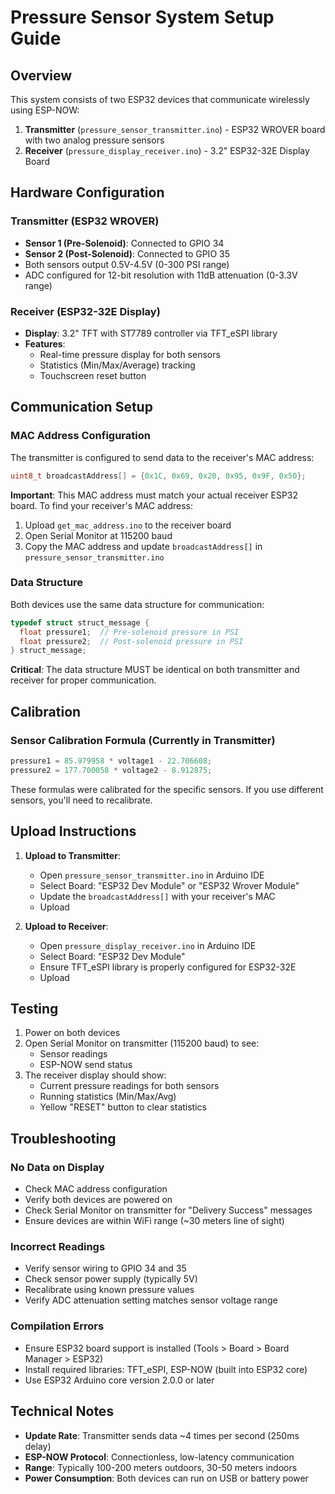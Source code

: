 # Pressure Sensor System Setup Guide

## Overview
This system consists of two ESP32 devices that communicate wirelessly using ESP-NOW:
1. **Transmitter** (`pressure_sensor_transmitter.ino`) - ESP32 WROVER board with two analog pressure sensors
2. **Receiver** (`pressure_display_receiver.ino`) - 3.2" ESP32-32E Display Board

## Hardware Configuration

### Transmitter (ESP32 WROVER)
- **Sensor 1 (Pre-Solenoid)**: Connected to GPIO 34
- **Sensor 2 (Post-Solenoid)**: Connected to GPIO 35
- Both sensors output 0.5V-4.5V (0-300 PSI range)
- ADC configured for 12-bit resolution with 11dB attenuation (0-3.3V range)

### Receiver (ESP32-32E Display)
- **Display**: 3.2" TFT with ST7789 controller via TFT_eSPI library
- **Features**:
  - Real-time pressure display for both sensors
  - Statistics (Min/Max/Average) tracking
  - Touchscreen reset button

## Communication Setup

### MAC Address Configuration
The transmitter is configured to send data to the receiver's MAC address:
```c++
uint8_t broadcastAddress[] = {0x1C, 0x69, 0x20, 0x95, 0x9F, 0x50};
```

**Important**: This MAC address must match your actual receiver ESP32 board. To find your receiver's MAC address:
1. Upload `get_mac_address.ino` to the receiver board
2. Open Serial Monitor at 115200 baud
3. Copy the MAC address and update `broadcastAddress[]` in `pressure_sensor_transmitter.ino`

### Data Structure
Both devices use the same data structure for communication:
```c++
typedef struct struct_message {
  float pressure1;  // Pre-solenoid pressure in PSI
  float pressure2;  // Post-solenoid pressure in PSI
} struct_message;
```

**Critical**: The data structure MUST be identical on both transmitter and receiver for proper communication.

## Calibration

### Sensor Calibration Formula (Currently in Transmitter)
```c++
pressure1 = 85.979958 * voltage1 - 22.706608;
pressure2 = 177.700058 * voltage2 - 8.912875;
```

These formulas were calibrated for the specific sensors. If you use different sensors, you'll need to recalibrate.

## Upload Instructions

1. **Upload to Transmitter**:
   - Open `pressure_sensor_transmitter.ino` in Arduino IDE
   - Select Board: "ESP32 Dev Module" or "ESP32 Wrover Module"
   - Update the `broadcastAddress[]` with your receiver's MAC
   - Upload

2. **Upload to Receiver**:
   - Open `pressure_display_receiver.ino` in Arduino IDE
   - Select Board: "ESP32 Dev Module"
   - Ensure TFT_eSPI library is properly configured for ESP32-32E
   - Upload

## Testing

1. Power on both devices
2. Open Serial Monitor on transmitter (115200 baud) to see:
   - Sensor readings
   - ESP-NOW send status
3. The receiver display should show:
   - Current pressure readings for both sensors
   - Running statistics (Min/Max/Avg)
   - Yellow "RESET" button to clear statistics

## Troubleshooting

### No Data on Display
- Check MAC address configuration
- Verify both devices are powered on
- Check Serial Monitor on transmitter for "Delivery Success" messages
- Ensure devices are within WiFi range (~30 meters line of sight)

### Incorrect Readings
- Verify sensor wiring to GPIO 34 and 35
- Check sensor power supply (typically 5V)
- Recalibrate using known pressure values
- Verify ADC attenuation setting matches sensor voltage range

### Compilation Errors
- Ensure ESP32 board support is installed (Tools > Board > Board Manager > ESP32)
- Install required libraries: TFT_eSPI, ESP-NOW (built into ESP32 core)
- Use ESP32 Arduino core version 2.0.0 or later

## Technical Notes

- **Update Rate**: Transmitter sends data ~4 times per second (250ms delay)
- **ESP-NOW Protocol**: Connectionless, low-latency communication
- **Range**: Typically 100-200 meters outdoors, 30-50 meters indoors
- **Power Consumption**: Both devices can run on USB or battery power
